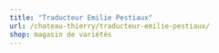 ```yaml
---
title: "Traducteur Emilie Pestiaux"
url: /chateau-thierry/traducteur-emilie-pestiaux/
shop: magasin de variétés
---
```

